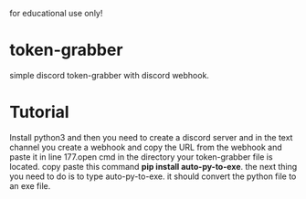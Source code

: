 for educational use only!

# token-grabber
simple discord token-grabber with discord webhook.

# Tutorial

Install python3 and then you need to create a discord server and in the text channel you create a webhook and copy the URL from the webhook and paste it in line 177.open cmd in the directory your token-grabber file is located. copy paste this command **pip install auto-py-to-exe**. the next thing you need to do is to type auto-py-to-exe. it should convert the python file to an exe file.
